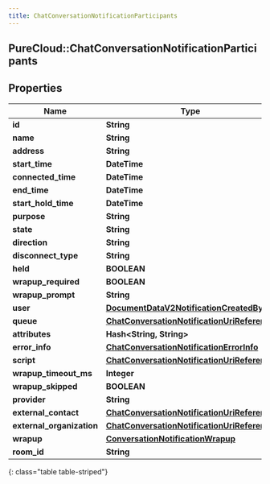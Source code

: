 ```yaml
---
title: ChatConversationNotificationParticipants
---
```

## PureCloud::ChatConversationNotificationParticipants

## Properties

|Name | Type | Description | Notes|
|------------ | ------------- | ------------- | -------------|
| **id** | **String** |  | [optional] |
| **name** | **String** |  | [optional] |
| **address** | **String** |  | [optional] |
| **start_time** | **DateTime** |  | [optional] |
| **connected_time** | **DateTime** |  | [optional] |
| **end_time** | **DateTime** |  | [optional] |
| **start_hold_time** | **DateTime** |  | [optional] |
| **purpose** | **String** |  | [optional] |
| **state** | **String** |  | [optional] |
| **direction** | **String** |  | [optional] |
| **disconnect_type** | **String** |  | [optional] |
| **held** | **BOOLEAN** |  | [optional] |
| **wrapup_required** | **BOOLEAN** |  | [optional] |
| **wrapup_prompt** | **String** |  | [optional] |
| **user** | [**DocumentDataV2NotificationCreatedBy**](DocumentDataV2NotificationCreatedBy.html) |  | [optional] |
| **queue** | [**ChatConversationNotificationUriReference**](ChatConversationNotificationUriReference.html) |  | [optional] |
| **attributes** | **Hash&lt;String, String&gt;** |  | [optional] |
| **error_info** | [**ChatConversationNotificationErrorInfo**](ChatConversationNotificationErrorInfo.html) |  | [optional] |
| **script** | [**ChatConversationNotificationUriReference**](ChatConversationNotificationUriReference.html) |  | [optional] |
| **wrapup_timeout_ms** | **Integer** |  | [optional] |
| **wrapup_skipped** | **BOOLEAN** |  | [optional] |
| **provider** | **String** |  | [optional] |
| **external_contact** | [**ChatConversationNotificationUriReference**](ChatConversationNotificationUriReference.html) |  | [optional] |
| **external_organization** | [**ChatConversationNotificationUriReference**](ChatConversationNotificationUriReference.html) |  | [optional] |
| **wrapup** | [**ConversationNotificationWrapup**](ConversationNotificationWrapup.html) |  | [optional] |
| **room_id** | **String** |  | [optional] |
{: class="table table-striped"}


